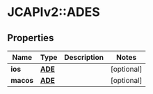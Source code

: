 # JCAPIv2::ADES

## Properties
Name | Type | Description | Notes
------------ | ------------- | ------------- | -------------
**ios** | [**ADE**](ADE.md) |  | [optional] 
**macos** | [**ADE**](ADE.md) |  | [optional] 

